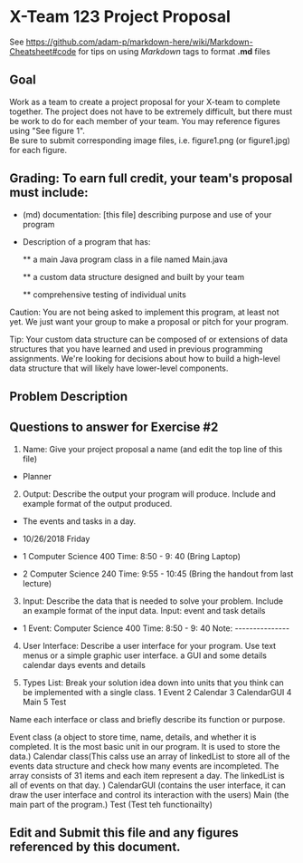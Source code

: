 # X-Team 123 Project Proposal

See https://github.com/adam-p/markdown-here/wiki/Markdown-Cheatsheet#code for tips on using *Markdown* tags to format __.md__ files

## Goal

Work as a team to create a project proposal for your X-team to complete together.
The project does not have to be extremely difficult,
but there must be work to do for each member of your team.
You may reference figures using "See figure 1".  
Be sure to submit corresponding image files, i.e. figure1.png (or figure1.jpg) for each figure.

## Grading: To earn full credit, your team's proposal must include:

* (md) documentation: [this file] describing purpose and use of your program

* Description of a program that has:

  ** a main Java program class in a file named Main.java
  
  ** a custom data structure designed and built by your team
  
  ** comprehensive testing of individual units
  
 Caution: You are not being asked to implement this program, at least not yet. 
 We just want your group to make a proposal or pitch for your program.
 
 Tip: Your custom data structure can be composed of or extensions of data structures that you have learned and used in previous programming assignments.  We're looking for decisions about how to build a high-level data structure that will likely have lower-level components.

## Problem Description


## Questions to answer for Exercise #2

1. Name: Give your project proposal a name (and edit the top line of this file)
* Planner


2. Output: Describe the output your program will produce.  Include and example format of the output produced.
* The events and tasks in a day.

* 10/26/2018 Friday
* 1
Computer Science 400
Time: 8:50 - 9: 40
(Bring Laptop)
* 2
Computer Science 240
Time: 9:55 - 10:45
(Bring the handout from last lecture)


3. Input: Describe the data that is needed to solve your problem. Include an example format of the input data.
Input: event and task details
* 1
Event: Computer Science 400
Time: 8:50 - 9: 40
Note: ---------------


4. User Interface: Describe a user interface for your program.  Use text menus or a simple graphic user interface.
a GUI and some details
calendar days events and details


5. Types List: Break your solution idea down into units that you think can be implemented with a single class.
1 Event
2 Calendar
3 CalendarGUI
4 Main
5 Test


Name each interface or class and briefly describe its function or purpose.

Event class (a object to store time, name, details, and whether it is completed. It is the most basic unit in our program. It is used to store the data.)
Calendar class(This calss use an array of linkedList<Event> to store all of the events data structure and check how many events are incompleted. The array consists of 31 items and each item represent a day. The linkedList<Event> is all of events on that day. )
CalendarGUI (contains the user interface, it can draw the user interface and control its interaction with the users)
Main (the main part of the program.)
Test (Test teh functionailty)

## Edit and Submit this file and any figures referenced by this document.

